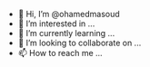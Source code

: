 - 👋 Hi, I’m @ohamedmasoud
- 👀 I’m interested in ...
- 🌱 I’m currently learning ...
- 💞️ I’m looking to collaborate on ...
- 📫 How to reach me ...

<!---
ohamedmasoud/ohamedmasoud is a ✨ special ✨ repository because its `README.md` (this file) appears on your GitHub profile.
You can click the Preview link to take a look at your changes.
--->
